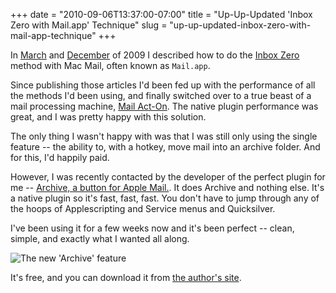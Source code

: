 +++
date = "2010-09-06T13:37:00-07:00"
title = "Up-Up-Updated 'Inbox Zero with Mail.app' Technique"
slug = "up-up-updated-inbox-zero-with-mail-app-technique"
+++



In [March](/2009/03/my-approach-to-inbox-zero-with-mailapp/) and [December](/2009/12/updated-inbox-zero-with-mail-app-technique/) of 2009 I described how to do the [Inbox Zero](http://inboxzero.com/) method with Mac Mail, often known as `Mail.app`.

Since publishing those articles I'd been fed up with the performance of all the methods I'd been using, and finally switched over to a true beast of a mail processing machine, [Mail Act-On](http://www.indev.ca/MailActOn.html). The native plugin performance was great, and I was pretty happy with this solution.

The only thing I wasn't happy with was that I was still only using the single feature -- the ability to, with a hotkey, move mail into an archive folder. And for this, I'd happily paid.

However, I was recently contacted by the developer of the perfect plugin for me -- [Archive, a button for Apple Mail.](http://stl.techinno.nl/archive/). It does Archive and nothing else. It's a native plugin so it's fast, fast, fast. You don't have to jump through any of the hoops of Applescripting and Service menus and Quicksilver.

I've been using it for a few weeks now and it's been perfect -- clean, simple, and exactly what I wanted all along.

![The new 'Archive' feature](/images/archive/screen.png)

It's free, and you can download it from [the author's site](http://stl.techinno.nl/archive/).
